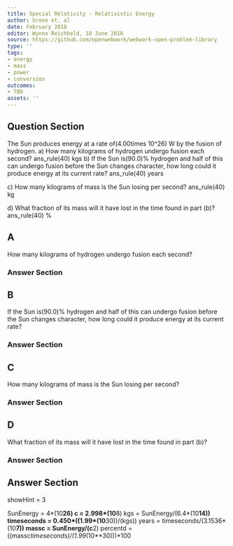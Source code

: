 ```yaml
---
title: Special Relativity - Relativistic Energy
author: Urone et. al
date: February 2018
editor: Wynne Reichheld, 18 June 2018
source: https://github.com/openwebwork/webwork-open-problem-library
type: ''
tags:
- energy
- mass
- power
- conversion
outcomes:
- TBD
assets: ''
---
```


## Question Section 

The Sun produces energy at a rate of(4.00times 10^26) W by the fusion of hydrogen. 
a) How many kilograms of hydrogen undergo fusion each second? 
ans_rule(40) kgs
b) If the Sun is(90.0)% hydrogen and half of this can undergo fusion before the Sun changes character, how long could it produce energy at its current rate? 
ans_rule(40) years
 
c) How many kilograms of mass is the Sun losing per second? 
ans_rule(40) kg
 
d) What fraction of its mass will it have lost in the time found in part (b)?
ans_rule(40) %
## A
How many kilograms of hydrogen undergo fusion each second? 
### Answer Section
## B
If the Sun is(90.0)% hydrogen and half of this can undergo fusion before the Sun changes character, how long could it produce energy at its current rate? 
### Answer Section
## C
How many kilograms of mass is the Sun losing per second? 
### Answer Section
## D
What fraction of its mass will it have lost in the time found in part (b)?
### Answer Section


## Answer Section

showHint = 3

SunEnergy = 4*(10**26)
c = 2.998*(10**8)
kgs = SunEnergy/(6.4*(10**14))
timeseconds = 0.450*((1.99*(10**30))/(kgs))
years = timeseconds/(3.1536*(10**7))
massc = SunEnergy/(c**2)
percentd = ((massc*timeseconds)/(1.99*(10**30)))*100